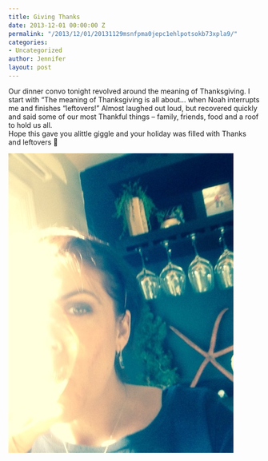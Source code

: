 ```yaml
---
title: Giving Thanks
date: 2013-12-01 00:00:00 Z
permalink: "/2013/12/01/20131129msnfpma0jepc1ehlpotsokb73xpla9/"
categories:
- Uncategorized
author: Jennifer
layout: post
---
```


Our dinner convo tonight revolved around the meaning of Thanksgiving. I start with &#8220;The meaning of Thanksgiving is all about&#8230; when Noah interrupts me and finishes &#8220;leftovers!&#8221; Almost laughed out loud, but recovered quickly and said some of our most Thankful things &#8211; family, friends, food and a roof to hold us all.   
Hope this gave you alittle giggle and your holiday was filled with Thanks and leftovers 🙂

![](/assets/images/Giving-Thanks/iphone-20131201024415-0.jpg)
